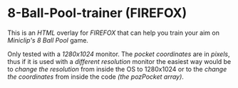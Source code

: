 # 8-Ball-Pool-trainer (FIREFOX)
This is an _HTML_ overlay for _FIREFOX_ that can help you train your aim on _Miniclip's 8 Ball Pool_ game.  
  
Only tested with a _1280x1024_ monitor. The _pocket coordinates_ are in _pixels_, thus if it is used with a _different resolution_ monitor the easiest way would be to _change the resolution_ from inside the OS to 1280x1024 or to the _change the coordinates_ from inside the code _(the pozPocket array)_.
